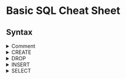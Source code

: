 # Basic SQL Cheat Sheet

## Syntax

<details>
<summary>Comment</summary>

<br/>

Comments can be used to add descriptive notes to the SQL. Comments are not executed.

<br/>

```sh
-- This is a single line comment

/*
This is a multiline comment
*/
```

<br/>

The statement below is commented out, so it wont be executed
```sh
-- SELECT * FROM Teachers
```

<br/>

</details>


<details>
<summary>CREATE</summary>

<br/>

The CREATE command is used to create tables.

<br/>

A Teacher table is created with a TeacherName column. The TeacherNames are defined as characters with a length of up to 50.

```sh
CREATE TABLE Teacher (
	TeacherName varchar(50),
	PRIMARY KEY (TeacherName)
);
```

<br/>

A Teacher table is created with a auto incrementing ID column and a TeacherName column. When a new row is inserted, it will be assigned an ID which will be 1 higher than the previously highest ID

```sh
CREATE TABLE Teacher (
    TeacherID INT AUTO_INCREMENT PRIMARY KEY,
    TeacherName VARCHAR(50) NOT NULL
);
```

<br/>

</details>


<details>
<summary>DROP</summary>

<br/>

The DROP command is used to delete tables.

<br/>

Deletes the Teacher table

```sh
DROP TABLE Teacher;
```

<br/>

</details>


<details>
<summary>INSERT</summary>

<br/>

The INSERT command is used to insert data into tables.

<br/>

Five rows are inserted into the Teacher table. Each row has a TeacherName value.

```sh
INSERT INTO Teacher (TeacherName)
VALUES 	('John Black'),
		('Jussi Blue'),
		('Sarah White'),
		('Karin Grey'),
		('Gary Green');
```

<br/>

Students are inserted into the Student table. Each student row has a StudentName value and a TeacherID (which references their teacher).
```sh
INSERT INTO Student (StudentName, TeacherID)
VALUES 
    ('Alice Brown', 2),  
    ('Bob Gray', 4),     
    ('Charlie Black', 1),
    ('Diana Green', 5),  
    ('Eva White', 3),    
    ('Frank Blue', 4),   
    ('Grace Yellow', 2), 
    ('Hannah Purple', 1),
    ('Iris Red', 5),     
    ('Jack Orange', 3);  
```

<br/>

</details>


<details>
<summary>SELECT</summary>

<br/>

The SELECT command is used to view the data inside tables.

<br/>

Returns the entire Teacher table, including the column names and all the data inside.

```sh
SELECT * FROM Teacher
```

<br/>

Returns the entire Teacher table, sorted by the TeacherName A-Z 

```sh
SELECT *
FROM Teacher
ORDER by TeacherName 
```

<br/>

Returns the entire Student table, sorted by the TeacherID 

```sh
SELECT *
FROM Student
ORDER by TeacherID
```

<br/>

Returns the students whose teacher's ID is 5

```sh
SELECT *
FROM Student
WHERE TeacherID = 5
```
<br/>

The SELECT and INNER JOIN statement is used to view the data of multiple tables. The statement below does not show students don't have a teacher, due to the nature of INNER JOIN.

```sh
SELECT 
    Student.StudentID, 
    Student.StudentName, 
    Teacher.TeacherID, 
    Teacher.TeacherName
FROM Student
INNER JOIN Teacher ON Student.TeacherID = Teacher.TeacherID;
```

<br/>

</details>
